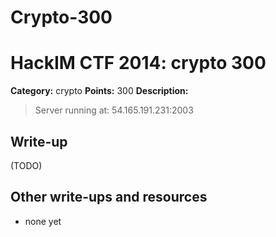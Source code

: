 # Crypto-300
# HackIM CTF 2014: crypto 300

**Category:** crypto
**Points:** 300
**Description:**

> Server running at: 54.165.191.231:2003

## Write-up

(TODO)

## Other write-ups and resources

* none yet
